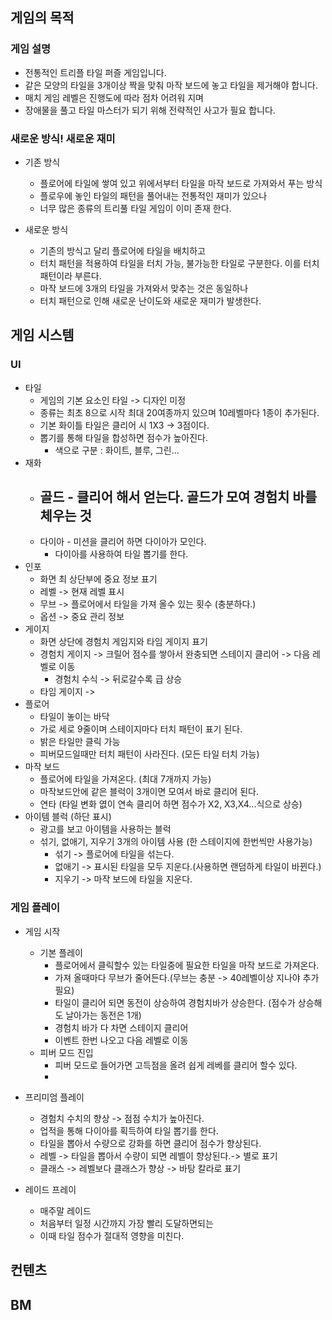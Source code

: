 ## 게임의 목적
### 게임 설명
- 전통적인 트리플 타일 퍼즐 게임입니다.
- 같은 모양의 타일을 3개이상 짝을 맞춰 마작 보드에 놓고 타일을 제거해야 합니다.
- 매치 게임 레벨은 진행도에 따라 점차 어려워 지며
- 장애물을 풀고 타일 마스터가 되기 위해 전략적인 사고가 필요 합니다. 

### 새로운 방식! 새로운 재미
- 기존 방식
  - 플로어에 타일에 쌓여 있고 위에서부터 타일을 마작 보드로 가져와서 푸는 방식
  - 플로우에 놓인 타일의 패턴을 풀어내는 전통적인 재미가 있으나
  - 너무 많은 종류의 트리풀 타일 게임이 이미 존재 한다. 

- 새로운 방식
  - 기존의 방식고 달리 플로어에 타일을 배치하고
  - 터치 패턴을 적용하여 타일을 터치 가능, 불가능한 타일로 구분한다. 이를 터치 패턴이라 부른다.
  - 마작 보드에 3개의 타일을 가져와서 맞추는 것은 동일하나
  - 터치 패턴으로 인해 새로운 난이도와 새로운 재미가 발생한다.  

## 게임 시스템
### UI
- 타일
  - 게임의 기본 요소인 타일 -> 디자인 미정
  - 종류는 최초 8으로 시작 최대 20여종까지 있으며 10레벨마다 1종이 추가된다.
  - 기본 화이틀 타일은 클리어 시 1X3 -> 3점이다.
  - 뽑기를 통해 타일을 합성하면 점수가 높아진다.
    - 색으로 구분 : 화이트, 블루, 그린...   
- 재화
  - 골드 - 클리어 해서 얻는다. 골드가 모여 경험치 바를 체우는 것
    -  
  - 다이아 - 미션을 클리어 하면 다이아가 모인다.
    - 다이아를 사용하여 타일 뽑기를 한다.  
- 인포
  - 화면 최 상단부에 중요 정보 표기
  - 레벨 -> 현재 레벨 표시
  - 무브 -> 플로어에서 타일을 가져 올수 있는 횟수 (충분하다.)
  - 옵션 -> 중요 관리 정보   
- 게이지
  - 화면 상단에 경험치 게임지와 타임 게이지 표기
  - 경험치 게이지 -> 크릴어 점수를 쌓아서 완충되면 스테이지 클리어 -> 다음 레벨로 이동
    - 경험치 수식 -> 뒤로갈수록 급 상승 
  - 타임 게이지 ->  
- 플로어
  - 타일이 놓이는 바닥
  - 가로 세로 9줄이며 스테이지마다 터치 패턴이 표기 된다.
  - 밝은 타일만 클릭 가능
  - 피버모드일때만 터치 패턴이 사라진다. (모든 타일 터치 가능) 
- 마작 보드
  - 플로어에 타일을 가져온다. (최대 7개까지 가능)
  - 마작보드안에 같은 블럭이 3개이면 모여서 바로 클리어 된다.
  - 연타 (타일 변화 엾이 연속 클리어 하면 점수가 X2, X3,X4...식으로 상승) 
- 아이템 블럭 (하단 표시)
  - 광고를 보고 아이템을 사용하는 블럭
  - 섞기, 없애기, 지우기 3개의 아이템 사용 (한 스테이지에 한번씩만 사용가능)
    - 섞기 -> 플로어에 타일을 섞는다.
    - 없애기 -> 표시된 타일을 모두 지운다.(사용하면 랜덤하게 타일이 바뀐다.)
    - 지우기 -> 마작 보드에 타일을 지운다. 

### 게임 플레이
- 게임 시작
  - 기본 플레이
    - 플로어에서 클릭할수 있는 타일중에 필요한 타일을 마작 보드로 가져온다.
    - 가져 올때마다 무브가 줄어든다.(무브는 충분 -> 40레벨이상 지나야 추가 필요)
    - 타일이 클리어 되면 동전이 상승하여 경험치바가 상승한다. (점수가 상승해도 날아가는 동전은 1개)  
    - 경험치 바가 다 차면 스테이지 클리어
    - 이벤트 한번 나오고 다음 레벨로 이동
  - 피버 모드 진입
    - 피버 모드로 들어가면 고득점을 올려 쉽게 레베를 클리어 할수 있다.
    -  
- 프리미엄 플레이
  - 경험치 수치의 향상 -> 점점 수치가 높아진다.
  - 업적을 통해 다이아를 획득하여 타일 뽑기를 한다.
  - 타일을 뽑아서 수량으로 강화를 하면 클리어 점수가 향상된다.
  - 레벨 -> 타일을 뽑아서 수량이 되면 레벨이 향상된다.-> 별로 표기
  - 클래스 -> 레벨보다 클래스가 향상 -> 바탕 칼라로 표기

- 레이드 프레이
  - 매주말 레이드
  - 처음부터 일정 시간까지 가장 빨리 도달하면되는
  - 이때 타일 점수가 절대적 영향을 미친다. 
## 컨텐츠
## BM
